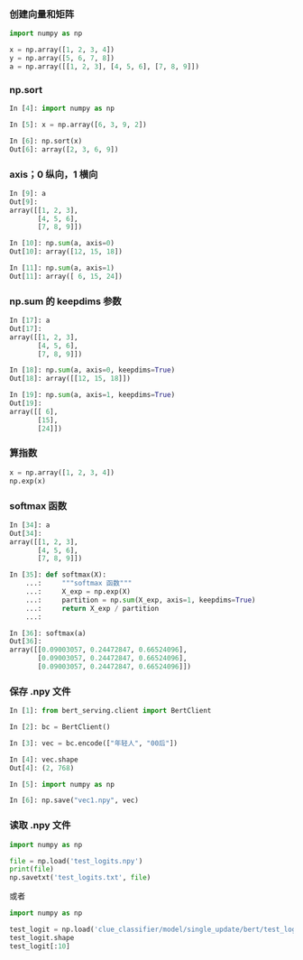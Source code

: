 
### 创建向量和矩阵  
```python 
import numpy as np 

x = np.array([1, 2, 3, 4]) 
y = np.array([5, 6, 7, 8]) 
a = np.array([[1, 2, 3], [4, 5, 6], [7, 8, 9]])  
```


### np.sort 
```python 
In [4]: import numpy as np

In [5]: x = np.array([6, 3, 9, 2])

In [6]: np.sort(x)
Out[6]: array([2, 3, 6, 9])
```


### axis；0 纵向，1 横向    
```python 
In [9]: a
Out[9]: 
array([[1, 2, 3],
       [4, 5, 6],
       [7, 8, 9]])

In [10]: np.sum(a, axis=0)
Out[10]: array([12, 15, 18])

In [11]: np.sum(a, axis=1)
Out[11]: array([ 6, 15, 24])
```


### np.sum 的 keepdims 参数  
```python 
In [17]: a
Out[17]: 
array([[1, 2, 3],
       [4, 5, 6],
       [7, 8, 9]])

In [18]: np.sum(a, axis=0, keepdims=True)
Out[18]: array([[12, 15, 18]])

In [19]: np.sum(a, axis=1, keepdims=True)
Out[19]: 
array([[ 6],
       [15],
       [24]])
```


### 算指数  
```python 
x = np.array([1, 2, 3, 4])  
np.exp(x)  
```


### softmax 函数  
```python 
In [34]: a
Out[34]: 
array([[1, 2, 3],
       [4, 5, 6],
       [7, 8, 9]])

In [35]: def softmax(X):
    ...:     """softmax 函数"""
    ...:     X_exp = np.exp(X)
    ...:     partition = np.sum(X_exp, axis=1, keepdims=True)
    ...:     return X_exp / partition
    ...: 

In [36]: softmax(a)
Out[36]: 
array([[0.09003057, 0.24472847, 0.66524096],
       [0.09003057, 0.24472847, 0.66524096],
       [0.09003057, 0.24472847, 0.66524096]])
```


### 保存 .npy 文件  

```python 
In [1]: from bert_serving.client import BertClient

In [2]: bc = BertClient()

In [3]: vec = bc.encode(["年轻人", "00后"])

In [4]: vec.shape
Out[4]: (2, 768)

In [5]: import numpy as np

In [6]: np.save("vec1.npy", vec)
```


### 读取 .npy 文件  
```python 
import numpy as np 

file = np.load('test_logits.npy') 
print(file) 
np.savetxt('test_logits.txt', file)  
```

或者  
```python 
import numpy as np 

test_logit = np.load('clue_classifier/model/single_update/bert/test_logits.npy')  
test_logit.shape  
test_logit[:10]  
```


